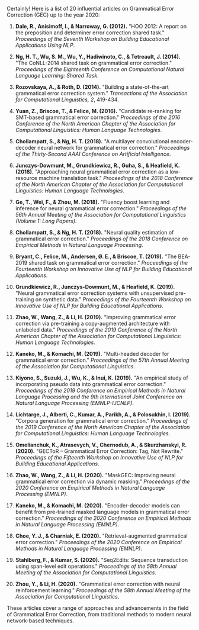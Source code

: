 Certainly! Here is a list of 20 influential articles on Grammatical Error Correction (GEC) up to the year 2020:

1. **Dale, R., Anisimoff, I., & Narroway, G. (2012).** "HOO 2012: A report on the preposition and determiner error correction shared task." *Proceedings of the Seventh Workshop on Building Educational Applications Using NLP*.

2. **Ng, H. T., Wu, S. M., Wu, Y., Hadiwinoto, C., & Tetreault, J. (2014).** "The CoNLL-2014 shared task on grammatical error correction." *Proceedings of the Eighteenth Conference on Computational Natural Language Learning: Shared Task*.

3. **Rozovskaya, A., & Roth, D. (2014).** "Building a state-of-the-art grammatical error correction system." *Transactions of the Association for Computational Linguistics, 2*, 419-434.

4. **Yuan, Z., Briscoe, T., & Felice, M. (2016).** "Candidate re-ranking for SMT-based grammatical error correction." *Proceedings of the 2016 Conference of the North American Chapter of the Association for Computational Linguistics: Human Language Technologies*.

5. **Chollampatt, S., & Ng, H. T. (2018).** "A multilayer convolutional encoder-decoder neural network for grammatical error correction." *Proceedings of the Thirty-Second AAAI Conference on Artificial Intelligence*.

6. **Junczys-Dowmunt, M., Grundkiewicz, R., Guha, S., & Heafield, K. (2018).** "Approaching neural grammatical error correction as a low-resource machine translation task." *Proceedings of the 2018 Conference of the North American Chapter of the Association for Computational Linguistics: Human Language Technologies*.

7. **Ge, T., Wei, F., & Zhou, M. (2018).** "Fluency boost learning and inference for neural grammatical error correction." *Proceedings of the 56th Annual Meeting of the Association for Computational Linguistics (Volume 1: Long Papers)*.

8. **Chollampatt, S., & Ng, H. T. (2018).** "Neural quality estimation of grammatical error correction." *Proceedings of the 2018 Conference on Empirical Methods in Natural Language Processing*.

9. **Bryant, C., Felice, M., Andersen, Ø. E., & Briscoe, T. (2019).** "The BEA-2019 shared task on grammatical error correction." *Proceedings of the Fourteenth Workshop on Innovative Use of NLP for Building Educational Applications*.

10. **Grundkiewicz, R., Junczys-Dowmunt, M., & Heafield, K. (2019).** "Neural grammatical error correction systems with unsupervised pre-training on synthetic data." *Proceedings of the Fourteenth Workshop on Innovative Use of NLP for Building Educational Applications*.

11. **Zhao, W., Wang, Z., & Li, H. (2019).** "Improving grammatical error correction via pre-training a copy-augmented architecture with unlabeled data." *Proceedings of the 2019 Conference of the North American Chapter of the Association for Computational Linguistics: Human Language Technologies*.

12. **Kaneko, M., & Komachi, M. (2019).** "Multi-headed decoder for grammatical error correction." *Proceedings of the 57th Annual Meeting of the Association for Computational Linguistics*.

13. **Kiyono, S., Suzuki, J., Wu, K., & Inui, K. (2019).** "An empirical study of incorporating pseudo data into grammatical error correction." *Proceedings of the 2019 Conference on Empirical Methods in Natural Language Processing and the 9th International Joint Conference on Natural Language Processing (EMNLP-IJCNLP)*.

14. **Lichtarge, J., Alberti, C., Kumar, A., Parikh, A., & Polosukhin, I. (2019).** "Corpora generation for grammatical error correction." *Proceedings of the 2019 Conference of the North American Chapter of the Association for Computational Linguistics: Human Language Technologies*.

15. **Omelianchuk, K., Atrasevych, V., Chernodub, A., & Skurzhanskyi, R. (2020).** "GECToR – Grammatical Error Correction: Tag, Not Rewrite." *Proceedings of the Fifteenth Workshop on Innovative Use of NLP for Building Educational Applications*.

16. **Zhao, W., Wang, Z., & Li, H. (2020).** "MaskGEC: Improving neural grammatical error correction via dynamic masking." *Proceedings of the 2020 Conference on Empirical Methods in Natural Language Processing (EMNLP)*.

17. **Kaneko, M., & Komachi, M. (2020).** "Encoder-decoder models can benefit from pre-trained masked language models in grammatical error correction." *Proceedings of the 2020 Conference on Empirical Methods in Natural Language Processing (EMNLP)*.

18. **Choe, Y. J., & Charniak, E. (2020).** "Retrieval-augmented grammatical error correction." *Proceedings of the 2020 Conference on Empirical Methods in Natural Language Processing (EMNLP)*.

19. **Stahlberg, F., & Kumar, S. (2020).** "Seq2Edits: Sequence transduction using span-level edit operations." *Proceedings of the 58th Annual Meeting of the Association for Computational Linguistics*.

20. **Zhou, Y., & Li, H. (2020).** "Grammatical error correction with neural reinforcement learning." *Proceedings of the 58th Annual Meeting of the Association for Computational Linguistics*.

These articles cover a range of approaches and advancements in the field of Grammatical Error Correction, from traditional methods to modern neural network-based techniques.